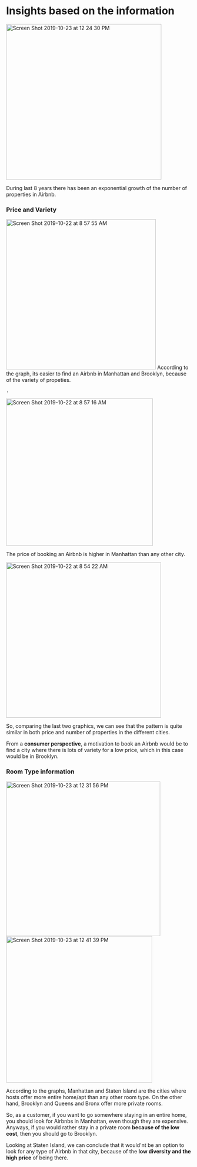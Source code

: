 # Insights based on the information

<img width="422" alt="Screen Shot 2019-10-23 at 12 24 30 PM" src="https://user-images.githubusercontent.com/47669890/67419555-85c7b980-f592-11e9-9d93-10fd77432749.png">

During last 8 years there has been an exponential growth of the number of properties in Airbnb.

### Price and Variety

<img width="407" alt="Screen Shot 2019-10-22 at 8 57 55 AM" src="https://user-images.githubusercontent.com/47669890/67293541-2ee6b500-f4aa-11e9-8443-6331ec9334c9.png">
According to the graph, its easier to find an Airbnb in Manhattan and Brooklyn, because of the variety of propeties. 

 `.`

<img width="399" alt="Screen Shot 2019-10-22 at 8 57 16 AM" src="https://user-images.githubusercontent.com/47669890/67293555-31490f00-f4aa-11e9-90e1-ed9709ed7bd7.png">

The price of booking an Airbnb is higher in Manhattan than any other city. 


<img width="421" alt="Screen Shot 2019-10-22 at 8 54 22 AM" src="https://user-images.githubusercontent.com/47669890/67293535-2d1cf180-f4aa-11e9-83d9-f07888d7d7b4.png">

So, comparing the last two graphics, we can see that the pattern is quite similar in both price and number of properties in the different cities. 

From a **consumer perspective**, a motivation to book an Airbnb would be to find a city where there is lots of variety for a low price, which in this case would be in Brooklyn.


### Room Type information

<img width="419" alt="Screen Shot 2019-10-23 at 12 31 56 PM" src="https://user-images.githubusercontent.com/47669890/67419546-82ccc900-f592-11e9-85d5-72c8b75a80e5.png">

<img width="397" alt="Screen Shot 2019-10-23 at 12 41 39 PM" src="https://user-images.githubusercontent.com/47669890/67419547-82ccc900-f592-11e9-93f0-9a8a0d74bfd1.png">

According to the graphs, Manhattan and Staten Island are the cities where hosts offer more entire home/apt than any other room type. On the other hand, Brooklyn and Queens and Bronx offer more private rooms.  

So, as a customer, if you want to go somewhere staying in an entire home, you should look for Airbnbs in Manhattan, even though they are expensive. Anyways, if you would rather stay in a private room **because of the low cost**, then you should go to Brooklyn.

Looking at Staten Island, we can conclude that it would'nt be an option to look for any type of Airbnb in that city, because of the **low diversity and the high price** of being there.
